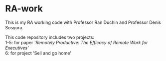 # RA-work

This is my RA working code with Professor Ran Duchin and Professor Denis Sosyura.

This code repository includes two projects:\
1-5: for paper *'Remotely Productive: The Efficacy of Remote Work for Executives'*\
6: for project 'Sell and go home'
